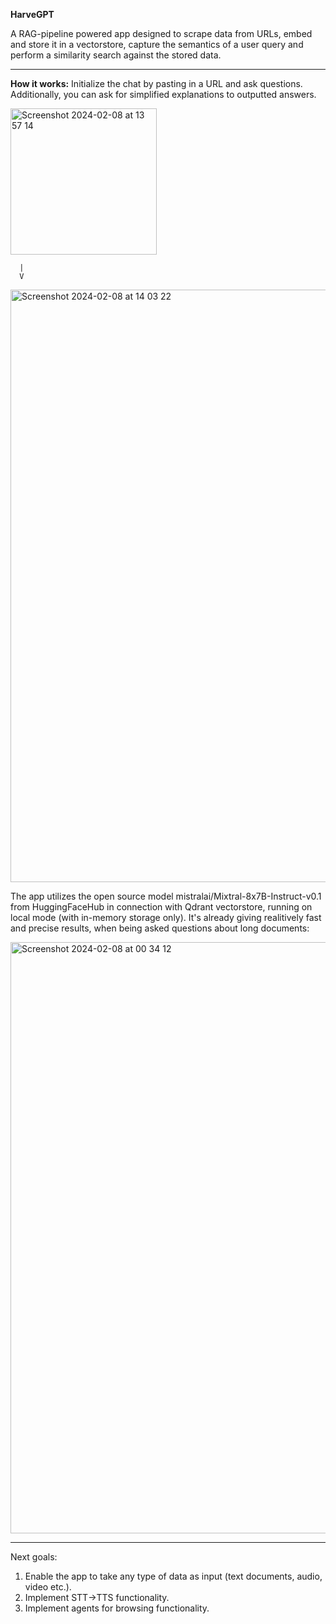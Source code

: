 **HarveGPT** 

A RAG-pipeline powered app designed to scrape data from URLs, embed and store it in a vectorstore, capture the semantics of a user query and perform a similarity search against the stored data.

--------------------------------------------------------------------------------------------------------------------------------------------

**How it works:**
Initialize the chat by pasting in a URL and ask questions. Additionally, you can ask for simplified explanations to outputted answers.

<img width="234" alt="Screenshot 2024-02-08 at 13 57 14" src="https://github.com/molleremil/HarveGPT/assets/139823248/6ee1bf25-c7d6-488e-a0df-bc186567c6bf">

      |
      V

<img width="948" alt="Screenshot 2024-02-08 at 14 03 22" src="https://github.com/molleremil/HarveGPT/assets/139823248/5d91db05-4812-4031-b638-aa83e6f4429a">



The app utilizes the open source model mistralai/Mixtral-8x7B-Instruct-v0.1 from HuggingFaceHub in connection with Qdrant vectorstore, running on local mode (with in-memory storage only). 
It's already giving realitively fast and precise results, when being asked questions about long documents:

<img width="946" alt="Screenshot 2024-02-08 at 00 34 12" src="https://github.com/molleremil/URLinkGPT/assets/139823248/77954d9f-d0dc-4182-a757-e0fbe9b23bde">

--------------------------------------------------------------------------------------------------------------------------------------------

Next goals: 
1. Enable the app to take any type of data as input (text documents, audio, video etc.).
2. Implement STT->TTS functionality.
3. Implement agents for browsing functionality. 
